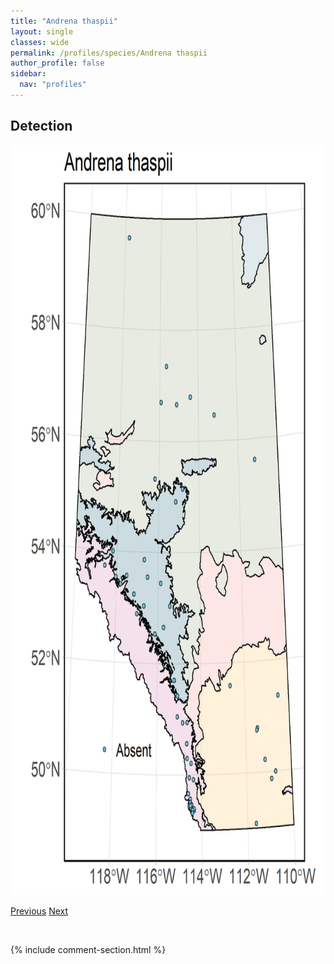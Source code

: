 ```yaml
---
title: "Andrena thaspii"
layout: single
classes: wide
permalink: /profiles/species/Andrena thaspii
author_profile: false
sidebar:
  nav: "profiles"
---
```


<h2>Detection</h2>

<a href="/assets/figures/species/Andrena thaspii/range-map.png">
<img src="/assets/figures/species/Andrena thaspii/range-map.png" height = "1200" width = "800">
</a>

<a href="/profiles/species/Andrena prunorum" class="pagination--pager" title="PreviousName">Previous</a> <a href="/profiles/species/Anthidium clypeodentatum" class="pagination--pager" title="NextName">Next</a>

<p>&nbsp;</p>

{% include comment-section.html %}

